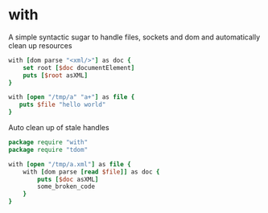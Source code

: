 with
====

A simple syntactic sugar to handle files, sockets and dom and automatically clean up resources

```tcl
with [dom parse "<xml/>"] as doc {
    set root [$doc documentElement]
    puts [$root asXML]
}
```

```tcl
with [open "/tmp/a" "a+"] as file {
   puts $file "hello world"
}
```

Auto clean up of stale handles
```tcl
package require "with"
package require "tdom"

with [open "/tmp/a.xml"] as file {
    with [dom parse [read $file]] as doc {
        puts [$doc asXML]
        some_broken_code
    }
}
```
